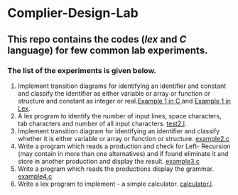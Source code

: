 # Complier-Design-Lab
##  This repo contains the codes (*lex* and *C* language) for few common lab experiments.
### The list of the experiments is given below.
1. Implement transition diagrams for identifying an identifier and constant and classify the identifier as either variable or array or function or structure and constant as integer or real.[Example 1 in C ](https://github.com/SaketJNU/Complier-Design-Lab/blob/main/codes/example1.c) and [Example 1 in Lex](https://github.com/SaketJNU/Complier-Design-Lab/blob/main/codes/exp1.l).
2. A lex program to identify the number of input lines, space characters, tab characters and number of all input characters. [test2.l](https://github.com/SaketJNU/Complier-Design-Lab/blob/main/codes/test2.l).
3. Implement transition diagram for identifying an identifier and classify whether it is either variable or array or function or structure. [example2.c](https://github.com/SaketJNU/Complier-Design-Lab/blob/main/codes/example2.c)
4. Write a program which reads a production and check for Left- Recursion (may contain in more than one alternatives) and if found eliminate it and store in another production and display the result. [example3.c](https://github.com/SaketJNU/Complier-Design-Lab/blob/main/codes/example3.c)
5. Write a program which reads the productions  display the grammar. [example4.c](https://github.com/SaketJNU/Complier-Design-Lab/blob/main/codes/example4.c)
6. Write a lex program to implement  - a simple calculator. [calculator.l](https://github.com/SaketJNU/Complier-Design-Lab/blob/main/codes/calculator.l).
